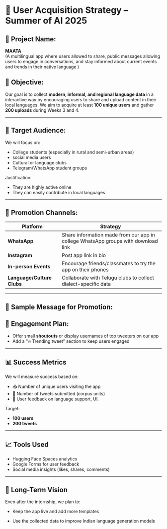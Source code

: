 # 📣 User Acquisition Strategy – Summer of AI 2025

## 🧩 Project Name:
**MAATA**  
(A multilingual app where users  allowed  to share, public messages  allowing users to  engage in conversations, and stay informed about current events and trends in their native language  )

## 📌 Objective:
Our goal is to collect **modern, informal, and regional language data** in a interactive way by encouraging users to  share and upload content  in their local languages. We aim to acquire at least **100 unique users** and gather **200 uploads** during Weeks 3 and 4.

---

## 🎯 Target Audience:

We will focus on:
- College students (especially in rural and semi-urban areas)
- social media users
- Cultural or language clubs
- Telegram/WhatsApp student groups

Justification:
- They are highly active online
- They can easily contribute in local languages

---

## 📢 Promotion Channels:

| Platform | Strategy |
|----------|----------|
| **WhatsApp** | Share information  made from our app in college WhatsApp groups with download link |
| **Instagram** | Post app link in bio |
| **In-person Events** | Encourage friends/classmates to try the app on their phones |
| **Language/Culture Clubs** | Collaborate with Telugu clubs to collect dialect-specific data |

---

## 📝 Sample Message for Promotion:

 

## 🧪 Engagement Plan:

- Offer small **shoutouts** or display usernames of top tweeters on our app
- Add a “🔥 Trending tweet” section to keep users engaged
 

---

 
## 📊 Success Metrics

We will measure success based on:
- 📥 Number of unique users visiting the app
- 📝 Number of tweets submitted (corpus units)
- 💬 User feedback on language support, UI.

Target:
- **100 users**
- **200 tweets**
 
---

## 📈 Tools Used

- Hugging Face Spaces analytics
- Google Forms for user feedback
- Social media insights (likes, shares, comments)

---

## 🧭 Long-Term Vision

Even after the internship, we plan to:
- Keep the app live and add more templates
 
- Use the collected data to improve Indian language generation models

